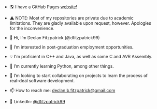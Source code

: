 - 🌎 I have a GitHub Pages [website](https://dfitzpatrick99.github.io/)!
- ⚠️ NOTE: Most of my repositories are private due to academic limitations. They are gladly available upon request, however. Apologies for the inconvenience.
  
- 👋 Hi, I’m Declan Fitzpatrick (@dfitzpatrick99)
- 👀 I’m interested in post-graduation employment opportunities.
- 💡 I'm proficient in C++ and Java, as well as some C and AVR Assembly.
- 🌱 I’m currently learning Python, among other things.
- 💞️ I’m looking to start collaborating on projects to learn the process of real-deal software development.
- 📫 How to reach me: declan.b.fitzpatrick@gmail.com
- 👔 LinkedIn: [@dfitzpatrick99](https://www.linkedin.com/in/dfitzpatrick99/)

<!---
dfitzpatrick99/dfitzpatrick99 is a ✨ special ✨ repository because its `README.md` (this file) appears on your GitHub profile.
You can click the Preview link to take a look at your changes.
--->
